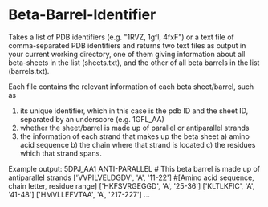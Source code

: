 # Beta-Barrel-Identifier

Takes a list of PDB identifiers (e.g. "1RVZ, 1gfl, 4fxF") or a text file of comma-separated PDB identifiers and returns two text files as output in your current working directory, one of them giving information about all beta-sheets in the list (sheets.txt), and the other of all beta barrels in the list (barrels.txt).

Each file contains the relevant information of each beta sheet/barrel, such as
1) its unique identifier, which in this case is the pdb ID and the sheet ID, separated by an underscore (e.g. 1GFL_AA)
2) whether the sheet/barrel is made up of parallel or antiparallel strands
3) the information of each strand that makes up the beta sheet
    a) amino acid sequence
    b) the chain where that strand is located
    c) the residues which that strand spans.

Example output:
5DPJ_AA1
    ANTI-PARALLEL # This beta barrel is made up of antiparallel strands
    ['VVPILVELDGDV', 'A', '11-22'] #[Amino acid sequence, chain letter, residue range]
    ['HKFSVRGEGGD', 'A', '25-36']
    ['KLTLKFIC', 'A', '41-48']
    ['HMVLLEFVTAA', 'A', '217-227']
    ...
